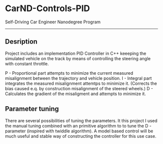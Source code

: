 # CarND-Controls-PID
Self-Driving Car Engineer Nanodegree Program

---

## Desription

Project includes an implementation PID Controller in C++ keeeping the simulated vehicle on the track by means of controlling the steering angle with constant throttle.

P - Proportional part attempts to minimize the current measured misalignment between the trajectory and vehicle position.
I - Integral part integrates the measured misalignment attemtps to minimize it. (Corrects the bias caused e.q. by construction misalignment of the steered wheels.)
D - Calculates the gradient of the misaligment and attempts to minimize it.

## Parameter tuning

There are several possibilities of tuning the parameters. It this project I used the manual tuning combined with an primitive algorithm to to tune the D - parameter (inspired with twiddle algorithm). A model based control will be much useful and stable way of constructing the controller for this use case.







